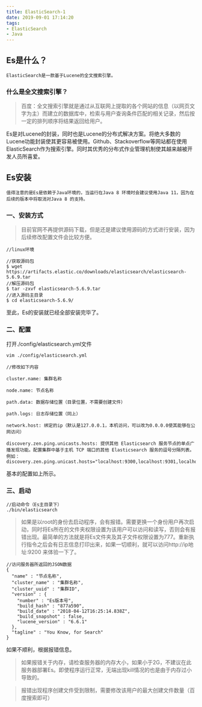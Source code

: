 ```yaml
---
title: ElasticSearch-1
date: 2019-09-01 17:14:20
tags:
- ElasticSearch
- Java
---
```


## Es是什么？

```
ElasticSearch是一款基于Lucene的全文搜索引擎。
```

### 什么是全文搜索引擎？

> 百度：全文搜索引擎就是通过从互联网上提取的各个网站的信息（以网页文字为主）而建立的数据库中，检索与用户查询条件匹配的相关记录，然后按一定的排列顺序将结果返回给用户。

Es是对Lucene的封装，同时也是Lucene的分布式解决方案。将绝大多数的Lucene功能封装使其更容易被使用。Github、Stackoverflow等网站都在使用ElasticSearch作为搜索引擎。同时其优秀的分布式作业管理机制使其越来越被开发人员所喜爱。

## Es安装

```
值得注意的是Es是依赖于Java环境的，当运行在Java 8 环境时会建议使用Java 11，因为在后续的版本中将取消对Java 8 的支持。
```

### 一、安装方式

> 目前官网不再提供源码下载，但是还是建议使用源码的方式进行安装，因为后续修改配置文件会比较方便。

```
//linux环境

//获取源码包
$ wget https://artifacts.elastic.co/downloads/elasticsearch/elasticsearch-5.6.9.tar
//解压源码包
$ tar -zxvf elasticsearch-5.6.9.tar
//进入源码主目录
$ cd elasticsearch-5.6.9/
```

至此，Es的安装就已经全部安装完毕了。

### 二、配置

打开./config/elasticsearch.yml文件

```
vim ./config/elasticsearch.yml

//修改如下内容

cluster.name: 集群名称

node.name: 节点名称

path.data: 数据存储位置（目录位置，不需要创建文件）

path.logs: 日志存储位置（同上）

network.host: 绑定的ip（默认是127.0.0.1，本机访问，可以改为0.0.0.0使其能够在公网访问）

discovery.zen.ping.unicasts.hosts: 提供其他 Elasticsearch 服务节点的单点广播发现功能。配置集群中基于主机 TCP 端口的其他 Elasticsearch 服务的逗号分隔列表。
例如：discovery.zen.ping.unicast.hosts="localhost:9300,localhost:9301,localhost:9302
```

基本的配置如上所示。

### 三、启动

```
//启动命令（Es主目录下）
./bin/elasticsearch
```

> 如果是以root的身份去启动程序，会有报错。需要更换一个身份用户再次启动，同时将Es所在的文件夹权限设置为该用户可以访问和读写，否则会有报错出现。最简单的方法就是将Es文件夹及其子文件权限设置为777。重新执行指令之后会有日志信息打印出来，如果一切顺利，就可以访问http://ip地址:9200 来体验一下了。

```
//访问服务器所返回的JSON数据
{
  "name" : "节点名称",
  "cluster_name" : "集群名称",
  "cluster_uuid" : "集群ID",
  "version" : {
    "number" : "Es版本号",
    "build_hash" : "877a590",
    "build_date" : "2018-04-12T16:25:14.838Z",
    "build_snapshot" : false,
    "lucene_version" : "6.6.1"
  },
  "tagline" : "You Know, for Search"
}
```

如果不顺利，根据报错信息。

> 如果报错关于内存，请检查服务器的内存大小，如果小于2G，不建议在此服务器部署Es。即使程序运行正常，无端出现kill情况的也是由于内存过小导致的。

> 报错出现程序创建文件受到限制，需要修改该用户的最大创建文件数量（百度搜索即可）
